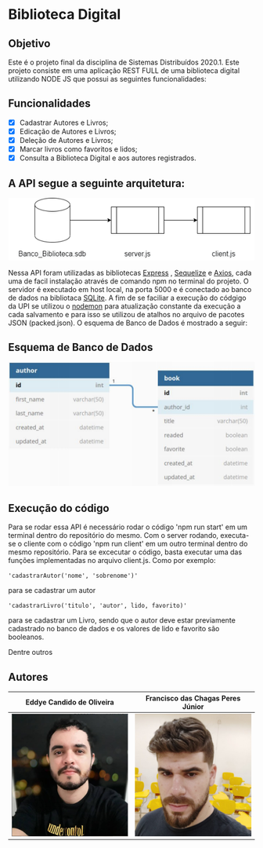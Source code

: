 # Biblioteca Digital 

## Objetivo

Este é o projeto final da disciplina de Sistemas Distribuídos 2020.1. Este projeto consiste em uma aplicação REST FULL de uma biblioteca digital utilizando NODE JS que possui as seguintes funcionalidades:

## Funcionalidades

- [x] Cadastrar Autores e Livros;
- [x] Edicação de Autores e Livros;
- [x] Deleção de Autores e Livros;
- [x] Marcar livros como favoritos e lidos;
- [x] Consulta a Biblioteca Digital e aos autores registrados.

 ## A API segue a seguinte arquitetura: 
 <img src = "assets/diagrama_API.png">

 Nessa API foram utilizadas as bibliotecas [Express](https://expressjs.com/pt-br/) , [Sequelize](https://sequelize.org/) e [Axios](https://github.com/axios/axios), cada uma de facil instalação através de comando npm no terminal do projeto.
 O servidor é executado em host local, na porta 5000 e é conectado ao banco de dados na bibliotaca [SQLite](https://www.sqlite.org/index.html).
A fim de se faciliar a execução do códgigo da UPI se utilizou o [nodemon](https://nodemon.io/) para atualização constante da execução a cada salvamento e para isso se utilizou de atalhos no arquivo de pacotes JSON (packed.json).
O esquema de Banco de Dados é mostrado a seguir:

## Esquema de Banco de Dados

<img src = "assets/banco_de_dados.png">

## Execução do código

Para se rodar essa API é necessário rodar o código 'npm run start' em um terminal dentro do repositório do mesmo. Com o server rodando, executa-se o cliente com o código 'npm run client' em um outro terminal dentro do mesmo repositório. Para se excecutar o código, basta executar uma das funções implementadas no arquivo client.js. Como por exemplo: 
```
'cadastrarAutor('nome', 'sobrenome')'
``` 
para se cadastrar um autor

```
'cadastrarLivro('titulo', 'autor', lido, favorito)'
``` 
para se cadastrar um Livro, sendo que o autor deve estar previamente cadastrado no banco de dados e os valores de lido e favorito são booleanos.

Dentre outros

## Autores

Eddye Candido de Oliveira | Francisco das Chagas Peres Júnior
--------------- | ----------------
<img width = "250" height = "250" src = "assets/eddye.png"> | <img width = "250" height = "250" src = "assets/francisco.png">